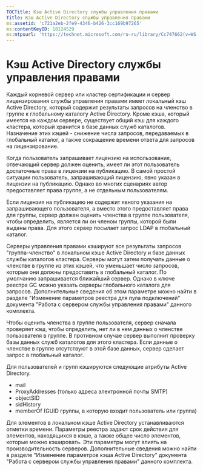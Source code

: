 ```yaml
---
TOCTitle: Кэш Active Directory службы управления правами
Title: Кэш Active Directory службы управления правами
ms:assetid: 'c721a2eb-2fe9-4346-b426-3cc169b97265'
ms:contentKeyID: 18124529
ms:mtpsurl: 'https://technet.microsoft.com/ru-ru/library/Cc747662(v=WS.10)'
---
```


Кэш Active Directory службы управления правами
==============================================

Каждый корневой сервер или кластер сертификации и сервер лицензирования службы управления правами имеет локальный кэш Active Directory, который содержит результаты запросов на членство в группе к глобальному каталогу Active Directory. Кроме кэша, который имеется на каждом сервере, существует общий кэш для каждого кластера, который хранится в базе данных служб каталогов. Назначение этих кэшей - снижение числа запросов, передаваемых в глобальный каталог, а также сокращение времени ответа для запросов на лицензирование.

Когда пользователь запрашивает лицензию на использование, отвечающий сервер должен оценить, имеет ли этот пользователь достаточные права в лицензии на публикацию. В самой простой ситуации пользователь, запрашивающий лицензию, явно указан в лицензии на публикацию. Однако во многих сценариях автор предоставляет права группе, а не отдельным пользователям.

Если лицензия на публикацию не содержит явного указания на запрашивающего пользователя, а вместо этого предоставляет права для группы, сервер должен оценить членства в группе пользователя, чтобы определить, является ли он членом группы, которой были выданы права. Для этого сервер посылает запрос LDAP в глобальный каталог.

Серверы управления правами кэшируют все результаты запросов "группа-членство" в локальном кэше Active Directory и базе данных службы каталогов кластера. Серверы могут затем получать данные о членстве в группе из этих кэшей, что уменьшает число запросов, которые они должны предоставить в глобальный каталог. По умолчанию запрашивается ближайший сервер. Однако в ключе реестра GC можно указать серверы глобального каталога для запросов. Дополнительные сведения об этом параметре можно найти в разделе "Изменение параметров реестра для пула подключений" документа "Работа с сервером службы управления правами" данного комплекта.

Чтобы оценить членства в группе пользователя, сервер сначала проверяет кэш, чтобы определить, нет ли в нем данных о членстве пользователя в группе. В противном случае сервер выполнит проверку базы данных служб каталогов для этого кластера. Если данные о членстве в группе отсутствуют в этой базе данных, сервер сделает запрос в глобальный каталог.

Для пользователей и групп кэшируются следующие атрибуты Active Directory.

-   mail
-   ProxyAddresses (только адреса электронной почты SMTP)
-   objectSID
-   sidHistory
-   memberOf (GUID группы, в которую входит пользователь или группа)

Для элементов в локальном кэше Active Directory устанавливаются отметки времени. Параметры реестра задают срок действия для элементов, находящихся в кэше, а также общее число элементов, которые можно кэшировать. Эти параметры могут влиять на производительность серверов. Дополнительные сведения можно найти в разделе "Изменение параметров кэша Active Directory" документа "Работа с сервером службы управления правами" данного комплекта.
